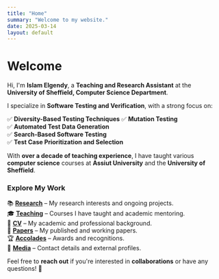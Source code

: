 ```yaml
---
title: "Home"
summary: "Welcome to my website."
date: 2025-03-14
layout: default
---
```


# Welcome  

Hi, I'm **Islam Elgendy**, a **Teaching and Research Assistant** at the **University of Sheffield, Computer Science Department**.  

I specialize in **Software Testing and Verification**, with a strong focus on:  

✅ **Diversity-Based Testing Techniques** 
✅ **Mutation Testing**  
✅ **Automated Test Data Generation**  
✅ **Search-Based Software Testing**  
✅ **Test Case Prioritization and Selection**   

With **over a decade of teaching experience**, I have taught various **computer science** courses at **Assiut University** and the **University of Sheffield**.  

### Explore My Work  

📚 [**Research**](/research.md) – My research interests and ongoing projects.  
🎓 [**Teaching**](/teaching.md) – Courses I have taught and academic mentoring.  
📄 [**CV**](/cv.md) – My academic and professional background.  
📜 [**Papers**](/papers.md) – My published and working papers.  
🏆 [**Accolades**](/accolades.md) – Awards and recognitions.  
📡 [**Media**](/media.md) – Contact details and external profiles. 

Feel free to **reach out** if you're interested in **collaborations** or have any questions! 🚀  
